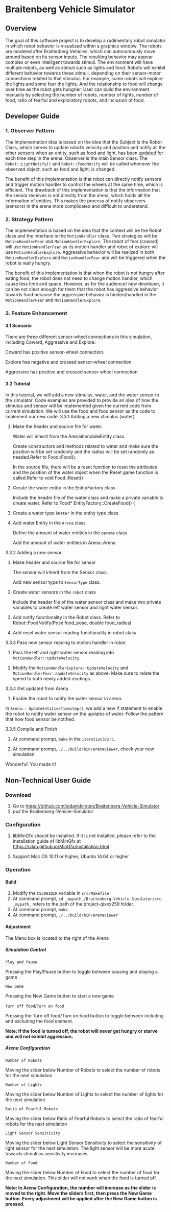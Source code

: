 # Braitenberg Vehicle Simulator

## Overview
The goal of this software project is to develop a rudimentary robot simulator in which robot behavior is visualized within a graphics window. The robots are modeled after Braitenberg Vehicles, which can autonomously move around based on its sensor inputs. The resulting behavior may appear complex or even intelligent towards stimuli. The environment will have multiple robots, as well as stimuli such as lights and food. Robots will exhibit different behavior towards these stimuli, depending on their sensor-motor connections related to that stimulus. For example, some robots will explore the lights and some fear the lights. And the relationship to food will change over time as the robot gets hungrier. User can build the environment manually by selecting the number of robots, number of lights, number of food, ratio of fearful and exploratory robots, and inclusion of food.

## Developer Guide

### 1. Observer Pattern
The implementation idea is based on the idea that the Subject is the Robot Class, which serves to update robot’s velocity and position and notify all the other sensors when an entity, such as food and light, has been updated for each time step in the arena. Observer is the main Sensor class. The `Robot::LightNotify()` and `Robot::FoodNotify` will be called whenever the observed object, such as food and light, is changed.

The benefit of this implementation is that robot can directly notify sensors and trigger motion handler to control the wheels at the same time, which is efficient. The drawback of this implementation is that the information that the sensor receives is not directly from the arena, which holds all the information of entities. This makes the process of notify observers (sensors) in the arena more complicated and difficult to understand.

### 2. Strategy Pattern
The implementation is based on the idea that the context will be the Robot class and the interface is the `MotionHandler` class. Two strategies will be `MotionHandlerFear` and `MotionHandlerExplore`. The robot of fear (coward) will use `MotionHandlerFear` as its motion handler and robot of explore will use `MotionHandlerExplore`. Aggressive behavior will be realized in both `MotionHandlerExplore` and `MotionHandlerFear` and will be triggered when the robot is really hungry.

The benefit of this implementation is that when the robot is not hungry after eating food, the robot does not need to change motion handler, which cause less time and space. However, as for the audience/ new developer, it can be not clear enough for them that the robot has aggressive behavior towards food because the aggressive behavior is hidden/handled in the `MotionHandlerFear` and `MotionHandlerExplore`.

### 3. Feature Enhancement
#### 3.1 Scenario
There are three different sensor-wheel connections in this simulation, including Coward, Aggressive and Explore.

Coward has positive sensor-wheel connection.

Explore has negative and crossed sensor-wheel connection.

Aggressive has positive and crossed sensor-wheel connection.
#### 3.2 Tutorial
In this tutorial, we will add a new stimulus, water, and the water sensor to the simulator. Code examples are provided to provide an idea of how the stimulus and sensor will be implemented given the current code from current simulation. We will use the food and food sensor as the code to implement our new code.
3.3.1 Adding a new stimulus (water)

1. Make the header and source file for water.

   Water will inherit from the ArenaImmobileEntity class.

   Create constructors and methods related to water and make sure the position will be set randomly and the radius will be set randomly as needed.Refer to Food::Food().

   In the source file, there will be a reset function to reset the attributes and the position of the water object when the Reset game function is called.Refer to void Food::Reset()

2. Create the water entity in the EntityFactory class

   Include the header file of the water class and make a private variable to create water. Refer to Food* EntityFactory::CreateFood() {

3. Create a water type `kWater` in the entity type class

4. Add water Entity in the `Arena` class

   Define the amount of water entities in the `params` class

   Add the amount of water entities in Arena::Arena

3.3.2 Adding a new sensor

1. Make header and source file for sensor

   The sensor will inherit from the Sensor class.

   Add new sensor type to `SensorType` class.

2. Create water sensors in the `robot` class

   Include the header file of the water sensor class and make two private  variables to create left water sensor and right water sensor.

3. Add notify functionality in the Robot class. Refer to Robot::FoodNotify(Pose food_pose, double food_radius)

4. Add reset water sensor reading functionality in robot class

3.3.3 Pass new sensor reading to motion handler in robot

1. Pass the left and right water sensor reading into `MotionHandler::UpdateVelocity`.

2. Modify the `MotionHandlerExplore::UpdateVelocity` and `MotionHandlerFear::UpdateVelocity` as above. Make sure to relate the speed to both newly added readings.

3.3.4 Get updated from Arena

1. Enable the robot to notify the water sensor in arena.

  In `Arena:: UpdateEntitiesTimestep()`, we add a new if statement to enable the robot to notify water sensor on the updates of water. Follow the pattern that how food sensor be notified.

3.3.5 Compile and Finish

1. At command prompt,  `make` in the `iteration3/src`.

2. At command prompt, `./../build/bin/arenaviewer`, check your new simulation.

Wonderful! You made it!

## Non-Technical User Guide

### Download
1. Go to https://github.com/sidankkirsten/Braitenberg-Vehicle-Simulator  
2. _pull_ the Braitenberg-Vehicle-Simulator

### Configuration
1. libMinGfx should be installed. If it is not installed, please refer to the installation guide of libMinGfx at
 https://ivlab.github.io/MinGfx/installation.html

2. Support Mac OS 10.11 or higher, Ubuntu 14.04 or higher

### Operation

#### Build
1. Modify the `CS3081DIR` variable in `src/Makefile`
2. At command prompt, `cd _mypath_/Braitenberg-Vehicle-Simulator/src`.
  `_mypath_` refers to the path of the project-qixxx259 folder.
3. At command prompt, `make`
4. At command prompt, `./../build/bin/arenaviewer`

#### Adjustment
The Menu box is located to the right of the Arena

##### Simulation Control

`Play and Pause`

 Pressing the Play/Pause button to toggle between pausing and playing a game

`New Game`

 Pressing the New Game button to start a new game

`Turn off food`/`Turn on food`

 Pressing the Turn off food/Turn on food button to toggle between including and excluding the food element.

**Note: If the food is turned off, the robot will never get hungry or starve and will not exhibit aggression.**

##### Arena Configuration
`Number of Robots`

 Moving the slider below Number of Robots to select the number of robots for the next simulation

`Number of Lights`

 Moving the slider below Number of Lights to select the number of lights for the next simulation

`Ratio of Fearful Robots`

 Moving the slider below Ratio of Fearful Robots to select the ratio of fearful robots for the next simulation

`Light Sensor Sensitivity`

 Moving the slider below Light Sensor Sensitivity to select the sensitivity of light sensor for the next simulation. The light sensor will be more acute towards stimuli as sensitivity increases.

`Number of Food`

 Moving the slider below Number of Food to select the number of food for the next simulation. This slider will not work when the food is turned off.


**Note: In Arena Configuration, the number will increase as the slider is moved to the right. Move the sliders first, then press the New Game button. Every adjustment will be applied after the New Game button is pressed.**
